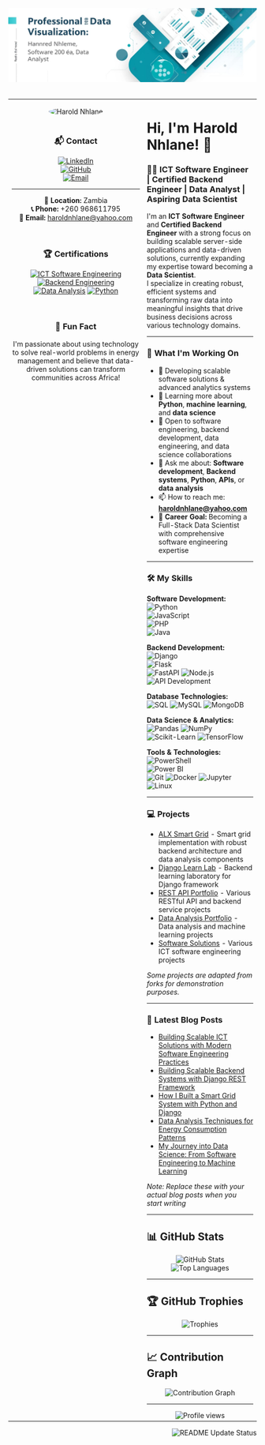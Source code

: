 <div align="center">
  <img src="https://raw.githubusercontent.com/HaroldNhlane/HaroldNhlane/main/assets/banner.jpg" alt="Harold Nhlane - ICT Software Engineer | Certified Backend Engineer | Data Analyst | Aspiring Data Scientist" style="width: 100%; height: 150px; object-fit: cover;">
</div>

<br>

<table>
<tr>
<td width="260" valign="top" align="center">

<img src="https://avatars.githubusercontent.com/u/206536845?v=4" alt="Harold Nhlane" width="200" style="border-radius:50%"><br><br>

### 📬 Contact  
[![LinkedIn](https://img.shields.io/badge/LinkedIn-0A66C2?style=for-the-badge&logo=linkedin&logoColor=white)](https://www.linkedin.com/in/harold-nhlane/)  
[![GitHub](https://img.shields.io/badge/GitHub-181717?style=for-the-badge&logo=github&logoColor=white)](https://github.com/HaroldNhlane)  
[![Email](https://img.shields.io/badge/Email-D14836?style=for-the-badge&logo=gmail&logoColor=white)](mailto:haroldnhlane@yahoo.com)  

---

**📍 Location:** Zambia  
**📞 Phone:** +260 968611795  
**📧 Email:** haroldnhlane@yahoo.com

<br>

### 🏆 Certifications
[![ICT Software Engineering](https://img.shields.io/badge/ICT_Software_Engineering-Certified-6e5494?style=for-the-badge&logo=computer&logoColor=white)](https://example.com/certification)
[![Backend Engineering](https://img.shields.io/badge/Backend_Engineering-Certified-0078D4?style=for-the-badge&logo=azure-devops&logoColor=white)](https://example.com/certification)
[![Data Analysis](https://img.shields.io/badge/Data_Analysis-Certified-00B0A8?style=for-the-badge&logo=microsoft-excel&logoColor=white)](https://example.com/certification)
[![Python](https://img.shields.io/badge/Python-Expert-3776AB?style=for-the-badge&logo=python&logoColor=white)](https://example.com/certification)

<br>

### 🎯 Fun Fact
I'm passionate about using technology to solve real-world problems in energy management and believe that data-driven solutions can transform communities across Africa!

</td>
<td valign="top">

# Hi, I'm Harold Nhlane! 👋  

### 👨‍💻 ICT Software Engineer | Certified Backend Engineer | Data Analyst | Aspiring Data Scientist

I'm an **ICT Software Engineer** and **Certified Backend Engineer** with a strong focus on building scalable server-side applications and data-driven solutions, currently expanding my expertise toward becoming a **Data Scientist**.  
I specialize in creating robust, efficient systems and transforming raw data into meaningful insights that drive business decisions across various technology domains.  

---

### 🚀 What I'm Working On  
- 🔭 Developing scalable software solutions & advanced analytics systems  
- 🌱 Learning more about **Python**, **machine learning**, and **data science**  
- 👯 Open to software engineering, backend development, data engineering, and data science collaborations  
- 💬 Ask me about: **Software development**, **Backend systems**, **Python**, **APIs**, or **data analysis**  
- 📫 How to reach me: **haroldnhlane@yahoo.com**
- 🎯 **Career Goal:** Becoming a Full-Stack Data Scientist with comprehensive software engineering expertise

---

### 🛠️ My Skills  

**Software Development:**  
![Python](https://img.shields.io/badge/Python-3776AB?style=for-the-badge&logo=python&logoColor=white)  
![JavaScript](https://img.shields.io/badge/JavaScript-F7DF1E?style=for-the-badge&logo=javascript&logoColor=black)  
![PHP](https://img.shields.io/badge/PHP-777BB4?style=for-the-badge&logo=php&logoColor=white)  
![Java](https://img.shields.io/badge/Java-007396?style=for-the-badge&logo=java&logoColor=white)

**Backend Development:**  
![Django](https://img.shields.io/badge/Django-092E20?style=for-the-badge&logo=django&logoColor=white)  
![Flask](https://img.shields.io/badge/Flask-000000?style=for-the-badge&logo=flask&logoColor=white)  
![FastAPI](https://img.shields.io/badge/FastAPI-009688?style=for-the-badge&logo=fastapi&logoColor=white)
![Node.js](https://img.shields.io/badge/Node.js-339933?style=for-the-badge&logo=nodedotjs&logoColor=white)
![API Development](https://img.shields.io/badge/API_Development-FF6C37?style=for-the-badge&logo=postman&logoColor=white)

**Database Technologies:**  
![SQL](https://img.shields.io/badge/SQL-4479A1?style=for-the-badge&logo=postgresql&logoColor=white)
![MySQL](https://img.shields.io/badge/MySQL-4479A1?style=for-the-badge&logo=mysql&logoColor=white)
![MongoDB](https://img.shields.io/badge/MongoDB-47A248?style=for-the-badge&logo=mongodb&logoColor=white)

**Data Science & Analytics:**  
![Pandas](https://img.shields.io/badge/Pandas-150458?style=for-the-badge&logo=pandas&logoColor=white)
![NumPy](https://img.shields.io/badge/NumPy-013243?style=for-the-badge&logo=numpy&logoColor=white)
![Scikit-Learn](https://img.shields.io/badge/Scikit_Learn-F7931E?style=for-the-badge&logo=scikit-learn&logoColor=white)
![TensorFlow](https://img.shields.io/badge/TensorFlow-FF6F00?style=for-the-badge&logo=tensorflow&logoColor=white)

**Tools & Technologies:**  
![PowerShell](https://img.shields.io/badge/PowerShell-5391FE?style=for-the-badge&logo=powershell&logoColor=white)  
![Power BI](https://img.shields.io/badge/Power_BI-F2C811?style=for-the-badge&logo=powerbi&logoColor=black)  
![Git](https://img.shields.io/badge/Git-F05032?style=for-the-badge&logo=git&logoColor=white)
![Docker](https://img.shields.io/badge/Docker-2496ED?style=for-the-badge&logo=docker&logoColor=white)
![Jupyter](https://img.shields.io/badge/Jupyter-F37626?style=for-the-badge&logo=jupyter&logoColor=white)
![Linux](https://img.shields.io/badge/Linux-FCC624?style=for-the-badge&logo=linux&logoColor=black)

---

### 💻 Projects  
- [ALX Smart Grid](https://github.com/HaroldNhlane/ALX_Smart_grid) - Smart grid implementation with robust backend architecture and data analysis components
- [Django Learn Lab](https://github.com/HaroldNhlane/Alx_DjangoLearnLab) - Backend learning laboratory for Django framework
- [REST API Portfolio](https://github.com/HaroldNhlane) - Various RESTful API and backend service projects
- [Data Analysis Portfolio](https://github.com/HaroldNhlane) - Data analysis and machine learning projects
- [Software Solutions](https://github.com/HaroldNhlane) - Various ICT software engineering projects

*Some projects are adapted from forks for demonstration purposes.*  

---

### 📝 Latest Blog Posts
<!-- BLOG-POST-LIST:START -->
- [Building Scalable ICT Solutions with Modern Software Engineering Practices](https://example.com/blog/ict-software-engineering)
- [Building Scalable Backend Systems with Django REST Framework](https://example.com/blog/django-rest-framework)
- [How I Built a Smart Grid System with Python and Django](https://example.com/blog/smart-grid-python-django)
- [Data Analysis Techniques for Energy Consumption Patterns](https://example.com/blog/energy-data-analysis)
- [My Journey into Data Science: From Software Engineering to Machine Learning](https://example.com/blog/data-science-journey)
<!-- BLOG-POST-LIST:END -->

*Note: Replace these with your actual blog posts when you start writing*

---

## 📊 GitHub Stats  

<p align="center">
  <img src="https://github-readme-stats.vercel.app/api?username=HaroldNhlane&show_icons=true&theme=radical&hide_border=true" alt="GitHub Stats" height="165"/>
  <img src="https://github-readme-stats.vercel.app/api/top-langs/?username=HaroldNhlane&layout=compact&theme=radical&hide_border=true" alt="Top Languages" height="165"/>
</p>

---

## 🏆 GitHub Trophies  

<p align="center">
  <img src="https://github-profile-trophy.vercel.app/?username=HaroldNhlane&theme=radical&row=1&column=6&no-frame=true" alt="Trophies" width="90%"/>
</p>

---

## 📈 Contribution Graph  

<p align="center">
  <img src="https://github-readme-activity-graph.vercel.app/graph?username=HaroldNhlane&theme=react-dark&hide_border=true" alt="Contribution Graph" width="90%"/>
</p>

---

<div align="center">
  <img src="https://komarev.com/ghpvc/?username=HaroldNhlane&label=Profile+Views&color=blueviolet&style=flat" alt="Profile views">
</div>

</td>
</tr>
</table>

<!-- GitHub Actions workflow badge -->
<p align="right">
  <img src="https://github.com/HaroldNhlane/HaroldNhlane/workflows/Update%20README/badge.svg" alt="README Update Status">
</p>
